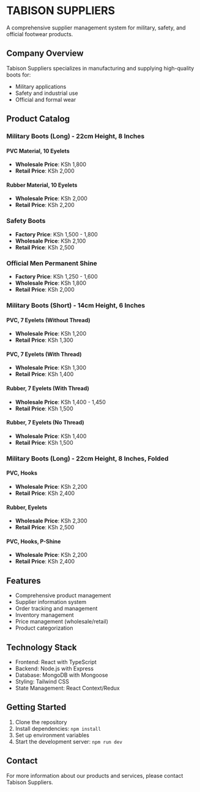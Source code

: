 # TABISON SUPPLIERS

A comprehensive supplier management system for military, safety, and official footwear products.

## Company Overview

Tabison Suppliers specializes in manufacturing and supplying high-quality boots for:
- Military applications
- Safety and industrial use
- Official and formal wear

## Product Catalog

### Military Boots (Long) - 22cm Height, 8 Inches

#### PVC Material, 10 Eyelets
- **Wholesale Price**: KSh 1,800
- **Retail Price**: KSh 2,000

#### Rubber Material, 10 Eyelets
- **Wholesale Price**: KSh 2,000
- **Retail Price**: KSh 2,200

### Safety Boots
- **Factory Price**: KSh 1,500 - 1,800
- **Wholesale Price**: KSh 2,100
- **Retail Price**: KSh 2,500

### Official Men Permanent Shine
- **Factory Price**: KSh 1,250 - 1,600
- **Wholesale Price**: KSh 1,800
- **Retail Price**: KSh 2,000

### Military Boots (Short) - 14cm Height, 6 Inches

#### PVC, 7 Eyelets (Without Thread)
- **Wholesale Price**: KSh 1,200
- **Retail Price**: KSh 1,300

#### PVC, 7 Eyelets (With Thread)
- **Wholesale Price**: KSh 1,300
- **Retail Price**: KSh 1,400

#### Rubber, 7 Eyelets (With Thread)
- **Wholesale Price**: KSh 1,400 - 1,450
- **Retail Price**: KSh 1,500

#### Rubber, 7 Eyelets (No Thread)
- **Wholesale Price**: KSh 1,400
- **Retail Price**: KSh 1,500

### Military Boots (Long) - 22cm Height, 8 Inches, Folded

#### PVC, Hooks
- **Wholesale Price**: KSh 2,200
- **Retail Price**: KSh 2,400

#### Rubber, Eyelets
- **Wholesale Price**: KSh 2,300
- **Retail Price**: KSh 2,500

#### PVC, Hooks, P-Shine
- **Wholesale Price**: KSh 2,200
- **Retail Price**: KSh 2,400

## Features

- Comprehensive product management
- Supplier information system
- Order tracking and management
- Inventory management
- Price management (wholesale/retail)
- Product categorization

## Technology Stack

- Frontend: React with TypeScript
- Backend: Node.js with Express
- Database: MongoDB with Mongoose
- Styling: Tailwind CSS
- State Management: React Context/Redux

## Getting Started

1. Clone the repository
2. Install dependencies: `npm install`
3. Set up environment variables
4. Start the development server: `npm run dev`

## Contact

For more information about our products and services, please contact Tabison Suppliers.
